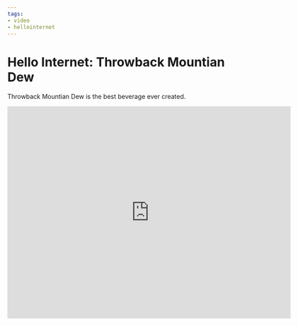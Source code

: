 ```yaml
---
tags:
- video
- hellointernet
---
```


# Hello Internet: Throwback Mountian Dew

Throwback Mountian Dew is the best beverage ever created.

<div class="video vimeo"><iframe src="
https://player.vimeo.com/video/14643158?title=0&amp;byline=0&amp;portrait=0&amp;color=f05b35" width="640" height="480" frameborder="0" webkitAllowFullScreen mozallowfullscreen allowFullScreen></iframe></div>
